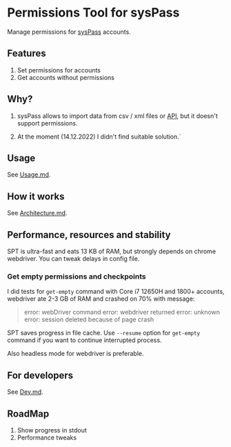 # Permissions Tool for sysPass

Manage permissions for [sysPass](https://github.com/nuxsmin/sysPass) accounts.

## Features

1. Set permissions for accounts
2. Get accounts without permissions

## Why?

1. sysPass allows to import data from csv / xml files or [API]((https://syspass-doc.readthedocs.io/en/3.1/application/api.html)), 
but it doesn't support permissions.

2. At the moment (14.12.2022) I didn't find suitable solution.`

## Usage

See [Usage.md](docs/Usage.md).

## How it works

See [Architecture.md](docs/Architecture.md).

## Performance, resources and stability

SPT is ultra-fast and eats 13 KB of RAM, but strongly depends on chrome webdriver. You can tweak delays in config file.

### Get empty permissions and checkpoints

I did tests for `get-empty` command with Core i7 12650H and 1800+ accounts, webdriver ate 2-3 GB of RAM and crashed on 70% with message:

> error: webDriver command error: webdriver returned error: unknown error: session deleted because of page crash

SPT saves progress in file cache. Use `--resume` option for `get-empty` command if you want to continue interrupted process.

Also headless mode for webdriver is preferable.

## For developers

See [Dev.md](docs/Dev.md).

## RoadMap

1. Show progress in stdout
2. Performance tweaks
